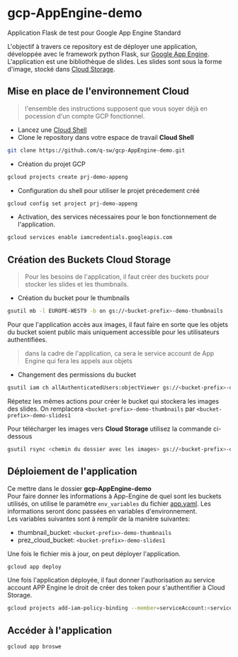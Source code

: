 # gcp-AppEngine-demo

Application Flask de test pour Google App Engine Standard

L'objectif à travers ce repository est de déployer une application, développée avec le framework python Flask, sur [Google App Engine](https://cloud.google.com/appengine).  
L'application est une bibliothèque de slides.  Les slides sont sous la forme d'image, stocké dans [Cloud Storage](https://cloud.google.com/storage).  

## Mise en place de l'environnement Cloud

> l'ensemble des instructions supposent que vous soyer déjà en pocession d'un compte GCP fonctionnel.

- Lancez une [Cloud Shell](https://cloud.google.com/shell)
- Clone le repository dans votre espace de travail **Cloud Shell**

```bash
git clone https://github.com/q-sw/gcp-AppEngine-demo.git
```

- Création du projet GCP

```bash
gcloud projects create prj-demo-appeng
```

- Configuration du shell pour utiliser le projet précedement créé

```bash
gcloud config set project prj-demo-appeng
```

- Activation, des services nécessaires pour le bon fonctionnement de l'application.

```bash
gcloud services enable iamcredentials.googleapis.com
```

## Création des Buckets Cloud Storage

> Pour les besoins de l'application, il faut créer des buckets pour stocker les slides et les thumbnails.

- Création du bucket pour le thumbnails

```bash
gsutil mb -l EUROPE-WEST9 -b on gs://<bucket-prefix>-demo-thumbnails 
```

Pour que l'application accès aux images, il faut faire en sorte que les objets du bucket soient public mais uniquement accessible pour les utilisateurs authentifiées.
> dans la cadre de l'application, ca sera le service account de App Engine qui fera les appels aux objets

- Changement des permissions du bucket

```bash
gsutil iam ch allAuthenticatedUsers:objectViewer gs://<bucket-prefix>-demo-thumbnails
```

Répetez les mêmes actions pour créer le bucket qui stockera les images des slides. On remplacera `<bucket-prefix>-demo-thumbnails` par `<bucket-prefix>-demo-slides1`  

Pour télécharger les images vers **Cloud Storage** utilisez la commande ci-dessous

```bash
gsutil rsync <chemin du dossier avec les images> gs://<bucket-prefix>-demo-thumbnails
```  

## Déploiement de l'application  

Ce mettre dans le dossier **gcp-AppEngine-demo**  
Pour faire donner les informations à App-Engine de quel sont les buckets utilisés, on utilise le paramètre `env_variables` du fichier [app.yaml](app.yaml). Les informations seront donc passées en variables d'environnement.  
Les variables suivantes sont à remplir de la manière suivantes:  

- thumbnail_bucket: `<bucket-prefix>-demo-thumbnails`  
- prez_cloud_bucket: `<bucket-prefix>-demo-slides1`  

Une fois le fichier mis à jour, on peut déployer l'application.

```bash
gcloud app deploy
```

Une fois l'application déployée, il faut donner l'authorisation au service account APP Engine le droit de créer des token pour s'authentifier à Cloud Storage.

```bash
gcloud projects add-iam-policy-binding --member=serviceAccount:<service account email> --role=roles/iam.serviceAccountTokenCreator <project-id>
```

## Accéder à l'application

```bash
gcloud app broswe
```
